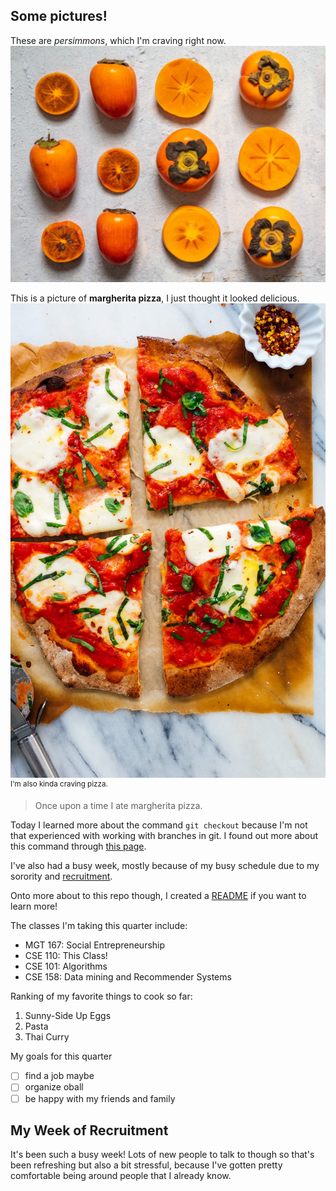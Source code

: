 ## Some pictures! 
These are *persimmons*, which I'm craving right now. 
![these are persimmons](persimmon.jpg)

This is a picture of **margherita pizza**, I just thought it looked delicious. 
![margherita pizza](margherita-pizza.jpeg)
<sup>I'm also kinda craving pizza.</sup>

>Once upon a time I ate margherita pizza. 

Today I learned more about the command
`git checkout`
because I'm not that experienced with working with branches in git. 
I found out more about this command through [this page](http://guides.beanstalkapp.com/version-control/common-git-commands.html).

I've also had a busy week, mostly because of my busy schedule due to my sorority and [recruitment](#my-week-of-recruitment). 

Onto more about to this repo though, I created a [README](README.html) if you want to learn more! 

The classes I'm taking this quarter include: 
* MGT 167: Social Entrepreneurship 
* CSE 110: This Class! 
* CSE 101: Algorithms 
* CSE 158: Data mining and Recommender Systems

Ranking of my favorite things to cook so far: 
1. Sunny-Side Up Eggs 
2. Pasta 
3. Thai Curry

My goals for this quarter
- [ ] find a job maybe
- [ ] organize oball
- [ ] be happy with my friends and family 

## My Week of Recruitment
It's been such a busy week! Lots of new people to talk to though so that's been refreshing but also a bit stressful, because I've gotten pretty comfortable being around people that I already know. 

